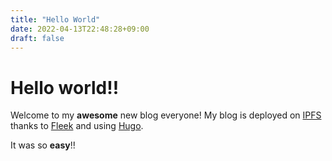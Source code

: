 ```yaml
---
title: "Hello World"
date: 2022-04-13T22:48:28+09:00
draft: false 
---
```


# Hello world!!

Welcome to my **awesome** new blog everyone! My blog is deployed on [IPFS](https://ipfs.io) thanks to [Fleek](https://fleek.co) and using [Hugo](https://http://gohugo.io/).

It was so **easy**!!
